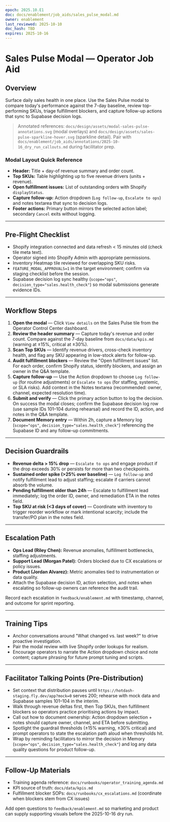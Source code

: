 ```yaml
---
epoch: 2025.10.E1
doc: docs/enablement/job_aids/sales_pulse_modal.md
owner: enablement
last_reviewed: 2025-10-10
doc_hash: TBD
expires: 2025-10-16
---
```

# Sales Pulse Modal — Operator Job Aid

## Overview
Surface daily sales health in one place. Use the Sales Pulse modal to compare today's performance against the 7-day baseline, review top-performing SKUs, triage fulfillment blockers, and capture follow-up actions that sync to Supabase decision logs.

> Annotated references: `docs/design/assets/modal-sales-pulse-annotations.svg` (modal overlays) and `docs/design/assets/sales-pulse-sparkline-hover.svg` (sparkline detail). Pair with `docs/enablement/job_aids/annotations/2025-10-16_dry_run_callouts.md` during facilitator prep.

### Modal Layout Quick Reference
- **Header:** Title + day-of revenue summary and order count.
- **Top SKUs:** Table highlighting up to five revenue drivers (units + revenue).
- **Open fulfillment issues:** List of outstanding orders with Shopify `displayStatus`.
- **Capture follow-up:** Action dropdown (`Log follow-up`, `Escalate to ops`) and notes textarea that sync to decision logs.
- **Footer actions:** Primary button mirrors the selected action label; secondary `Cancel` exits without logging.

---

## Pre-Flight Checklist
- Shopify integration connected and data refresh < 15 minutes old (check tile meta text).
- Operator signed into Shopify Admin with appropriate permissions.
- Inventory Heatmap tile reviewed for overlapping SKU risks.
- `FEATURE_MODAL_APPROVALS=1` in the target environment; confirm via staging checklist before the session.
- Supabase decision log sync healthy (`scope="ops"`, `decision_type="sales.health_check"`) so modal submissions generate evidence IDs.

---

## Workflow Steps
1. **Open the modal** — Click `View details` on the Sales Pulse tile from the Operator Control Center dashboard.
2. **Review the header summary** — Capture today's revenue and order count. Compare against the 7-day baseline from `docs/data/kpis.md` (warning at ±15%, critical at ±30%).
3. **Scan Top SKUs** — Identify revenue drivers, cross-check inventory health, and flag any SKU appearing in low-stock alerts for follow-up.
4. **Audit fulfillment blockers** — Review the "Open fulfillment issues" list. For each order, confirm Shopify status, identify blockers, and assign an owner in the Q&A template.
5. **Capture follow-up** — Use the Action dropdown to choose `Log follow-up` (for routine adjustments) or `Escalate to ops` (for staffing, systemic, or SLA risks). Add context in the Notes textarea (recommended: owner, channel, expected resolution time).
6. **Submit and verify** — Click the primary action button to log the decision. On success the modal closes; confirm the Supabase decision log row (use sample IDs 101–104 during rehearsal) and record the ID, action, and notes in the Q&A template.
7. **Document Memory entry** — Within 2h, capture a Memory log (`scope="ops"`, `decision_type="sales.health_check"`) referencing the Supabase ID and any follow-up commitments.

---

## Decision Guardrails
- **Revenue delta > 15% drop** — `Escalate to ops` and engage product if the drop exceeds 30% or persists for more than two checkpoints.
- **Sustained order spike (>25% over baseline)** — `Log follow-up` and notify fulfillment lead to adjust staffing; escalate if carriers cannot absorb the volume.
- **Pending fulfillment older than 24h** — Escalate to fulfillment lead immediately; log the order ID, owner, and remediation ETA in the notes field.
- **Top SKU at risk (<3 days of cover)** — Coordinate with inventory to trigger reorder workflow or mark intentional scarcity; include the transfer/PO plan in the notes field.

---

## Escalation Path
- **Ops Lead (Riley Chen):** Revenue anomalies, fulfillment bottlenecks, staffing adjustments.
- **Support Lead (Morgan Patel):** Orders blocked due to CX escalations or policy issues.
- **Product (Jordan Alvarez):** Metric anomalies tied to instrumentation or data quality.
- Attach the Supabase decision ID, action selection, and notes when escalating so follow-up owners can reference the audit trail.

Record each escalation in `feedback/enablement.md` with timestamp, channel, and outcome for sprint reporting.

---

## Training Tips
- Anchor conversations around "What changed vs. last week?" to drive proactive investigation.
- Pair the modal review with live Shopify order lookups for realism.
- Encourage operators to narrate the Action dropdown choice and note content; capture phrasing for future prompt tuning and scripts.

---

## Facilitator Talking Points (Pre-Distribution)
- Set context that distribution pauses until `https://hotdash-staging.fly.dev/app?mock=0` serves 200; rehearse with mock data and Supabase samples 101–104 in the interim.
- Walk through revenue deltas first, then Top SKUs, then fulfillment blockers so operators practice prioritising actions by impact.
- Call out how to document ownership: Action dropdown selection + notes should capture owner, channel, and ETA before submitting.
- Spotlight the guardrail thresholds (±15% warning, ±30% critical) and prompt operators to state the escalation path aloud when thresholds hit.
- Wrap by reminding facilitators to mirror the decision in Memory (`scope="ops"`, `decision_type="sales.health_check"`) and log any data quality questions for product follow-up.

---

## Follow-Up Materials
- Training agenda reference: `docs/runbooks/operator_training_agenda.md`
- KPI source of truth: `docs/data/kpis.md`
- Fulfillment blocker SOPs: `docs/runbooks/cx_escalations.md` (coordinate when blockers stem from CX issues)

Add open questions to `feedback/enablement.md` so marketing and product can supply supporting visuals before the 2025-10-16 dry run.
